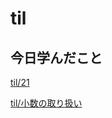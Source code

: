 # til

## 今日学んだこと

[til/21](https://github.com/tokiohamamatsu/til/blob/master/%E6%B4%BB%E5%8B%95%E8%A8%98%E9%8C%B2/2022/11/21.md)

[til/小数の取り扱い](https://github.com/tokiohamamatsu/til/blob/master/SQL/%E5%B0%8F%E6%95%B0%E3%81%AE%E5%8F%96%E3%82%8A%E6%89%B1%E3%81%84.md)